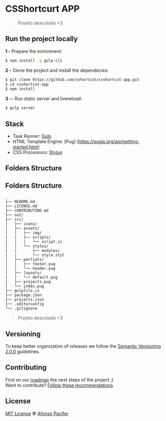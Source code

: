 # CSShortcurt APP

> Projeto descolado <3

## Run the project locally

**1 -** Prepare the evironment:
 
 ```sh
 $ npm install -g gulp-cli
```

**2 -** Clone the project and install the dependecies:

```sh
$ git clone https://github.com/sshortcut/csshortcut-app.git
$ cd csshortcut-app
$ npm install
```
**3 --** Run static server and livereload:

```sh
$ gulp server
```

## Stack

- Task Runner: [Gulp](http://gulpjs.com/)
- HTML Template Engine: [Pug] (https://pugjs.org/api/getting-started.html)
- CSS Processors: [Stylus](http://stylus-lang.com/)



## Folders Structure


    
## Folders Structure

	.
	├── README.md
	├── LICENSE.md
	├── CONTRIBUTING.md
	├── out/
	├── src/
	|   ├── icons/
	|   ├── assets/
	|   |   ├── img/
	|   |   ├── scripts/
	|   |   |   └── script.js
	|   |   └── styles/
	|   |       ├── modules/
	|   |       └── style.styl
	|   ├── partials/
	|   |   ├── footer.pug
	|   |   └── header.pug
	|   ├── layouts/
	|   |   └── default.pug
	|   ├── projects.pug
	|   └── index.pug
	├── gulpfile.js
	├── package.json
	├── projects.json
	├── .editorconfig
	└── .gitignore
    
    



> Projeto descolado <3

## Versioning

To keep better organization of releases we follow the [Semantic Versioning 2.0.0](http://semver.org/) guidelines.

## Contributing
Find on our [roadmap](https://github.com/csshortcut/csshortcut-app/issues/1) the next steps of the project ;)
<br>
Want to contribute? [Follow these recommendations](https://github.com/csshortcut/csshortcut-app/blob/master/CONTRIBUTING.md).



## License
[MIT License](https://github.com/csshortcurt/csshortcut-app/blob/master/LICENSE.md) © [Afonso Pacifer](http://afonsopacifer.com/)
